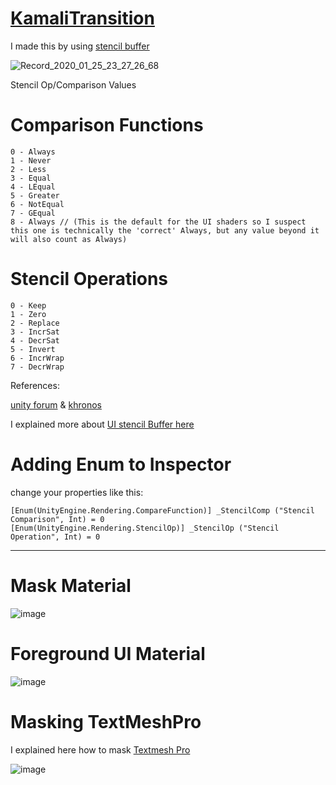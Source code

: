 # [KamaliTransition](https://twitter.com/ShaderGuy/status/1220922020701114368?s=20)

I made this by using [stencil buffer](https://docs.unity3d.com/Manual/SL-Stencil.html)

![Record_2020_01_25_23_27_26_68](https://user-images.githubusercontent.com/16706911/73126623-529a2980-3fca-11ea-85e2-104ffad18a29.gif)


Stencil Op/Comparison Values

# Comparison Functions

```
0 - Always
1 - Never
2 - Less
3 - Equal
4 - LEqual
5 - Greater
6 - NotEqual
7 - GEqual
8 - Always // (This is the default for the UI shaders so I suspect this one is technically the 'correct' Always, but any value beyond it will also count as Always)
```

# Stencil Operations

```
0 - Keep
1 - Zero
2 - Replace
3 - IncrSat
4 - DecrSat
5 - Invert
6 - IncrWrap
7 - DecrWrap
```

References:

[unity forum](https://forum.unity.com/threads/stencil-op-comparison-values.362425/) & [khronos](https://www.khronos.org/registry/vulkan/specs/1.1-extensions/man/html/VkStencilOp.html)

I explained more about [UI stencil Buffer here](https://gamedev.stackexchange.com/questions/158128/how-to-write-a-transparent-shader-for-a-sprite-that-ignores-transparent-sprites/158132#158132)


# Adding Enum to Inspector

change your properties like this:
```
[Enum(UnityEngine.Rendering.CompareFunction)] _StencilComp ("Stencil Comparison", Int) = 0
[Enum(UnityEngine.Rendering.StencilOp)] _StencilOp ("Stencil Operation", Int) = 0
```
____________________

# Mask Material

![image](https://user-images.githubusercontent.com/16706911/73126700-1d420b80-3fcb-11ea-89ce-8c735ad53e93.png)

# Foreground UI Material

![image](https://user-images.githubusercontent.com/16706911/73126731-64300100-3fcb-11ea-8f6a-323ee4883756.png)

# Masking TextMeshPro
I explained here how to mask [Textmesh Pro](https://gamedev.stackexchange.com/questions/176170/how-to-use-a-sprite-mask-or-shader-to-mask-a-text
)

![image](https://user-images.githubusercontent.com/16706911/73126746-a2c5bb80-3fcb-11ea-919f-f5566a7c8302.png)

